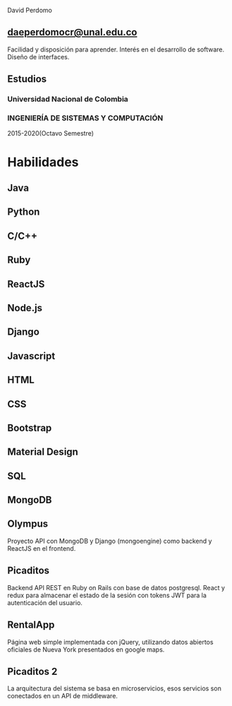 ﻿
David Perdomo

## daeperdomocr@unal.edu.co

Facilidad y disposición para aprender. Interés en el desarrollo de software. Diseño de interfaces.

## Estudios

### Universidad Nacional de Colombia

### INGENIERÍA DE SISTEMAS Y COMPUTACIÓN

2015-2020(Octavo Semestre)

# Habilidades

## Java
## Python
## C/C++
## Ruby
## ReactJS
## Node.js
## Django
## Javascript
## HTML
## CSS
## Bootstrap
## Material Design
## SQL
## MongoDB


## Olympus
Proyecto API con MongoDB y Django (mongoengine) como backend y ReactJS en el frontend.

## Picaditos
Backend API REST en Ruby on Rails con base de datos postgresql. React y redux para almacenar el estado de la sesión con tokens JWT para la autenticación del usuario.

## RentalApp
Página web simple implementada con jQuery, utilizando datos abiertos oficiales de Nueva York presentados en google maps.


## Picaditos 2
La arquitectura del sistema se basa en microservicios, esos servicios son conectados en un API de middleware.













